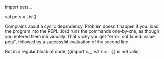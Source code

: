 import pets._

val pets = List()

Complains about a cyclic dependency. Problem doesn't happen if you :load the program into the REPL
:load runs the commands one-by-one, as though you entered them individually. That's why you get "error: not found: value pets", followed by a successful evaluation of the second line.

But in a regular block of code, {{import x._; val x = ...}} is not valid.
